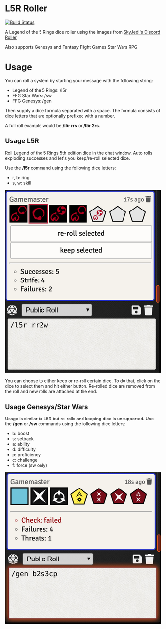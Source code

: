 # L5R Roller

[![Build Status](https://travis-ci.org/BernhardPosselt/l5r-foundryvtt-roller.svg?branch=master)](https://travis-ci.org/BernhardPosselt/l5r-foundryvtt-roller)

A Legend of the 5 Rings dice roller using the images from [SkyJedi's Discord Roller](https://github.com/SkyJedi/FFGNDS-Discord-Dice-Roller)

Also supports Genesys and Fantasy Flight Games Star Wars RPG

# Usage

You can roll a system by starting your message with the following string:

* Legend of the 5 Rings: /l5r
* FFG Star Wars: /sw
* FFG Genesys: /gen

Then supply a dice formula separated with a space. The formula consists of dice letters that are optionally prefixed with a number.

A full roll example would be **/l5r rrs** or **/l5r 2rs**.

## Usage L5R

Roll Legend of the 5 Rings 5th edition dice in the chat window. Auto rolls exploding successes and let's you keep/re-roll selected dice.

Use the **/l5r** command using the following dice letters:

* r, b: ring
* s, w: skill

![roller usage](docs/l5rroll.png)

You can choose to either keep or re-roll certain dice. To do that, click on the dice to select them and hit either button. Re-rolled dice are removed from the roll and new rolls are attached at the end.

## Usage Genesys/Star Wars

Usage is similar to L5R but re-rolls and keeping dice is unsupported. Use the **/gen** or **/sw** commands using the following dice letters:

* b: boost
* s: setback
* a: ability
* d: difficulty
* p: proficiency
* c: challenge
* f: force (sw only)

![roller usage](docs/genroll.png)
